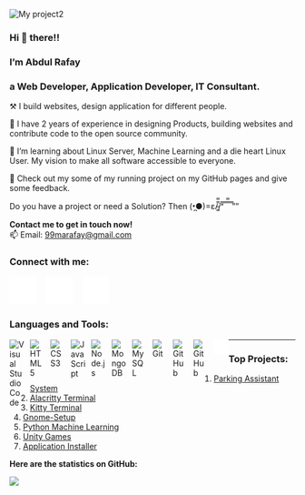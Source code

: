 ![My project2](https://user-images.githubusercontent.com/82662797/168483717-3d746709-6ae9-487a-bdd7-ebcb137ea919.png)


### **Hi 👋 there!!**
### **I’m Abdul Rafay**
### **a Web Developer, Application Developer, IT Consultant.**

⚒️ I build websites, design application for different people. 

💼 I have 2 years of experience in designing Products, building websites and contribute code to the open source community. 

📖 I’m learning about Linux Server, Machine Learning and a die heart Linux User. My vision to make all software accessible to everyone.  

👀 Check out my some of my running project on my GitHub pages and give some feedback. 

Do you have a project or need a Solution? Then (•̪●)=ε/̵͇̿̿/’̿’̿ ̿ ̿̿ ̿ ̿””

**Contact me to get in touch now!**  
📫 Email: 99marafay@gmail.com

### Connect with me:

[![website](./img/twitter-dark.svg)](https://twitter.com/abdul_rafay99#gh-dark-mode-only)
&nbsp;&nbsp;
[![website](./img/linkedin-dark.svg)](https://linkedin.com/in/abdul-rafay-0ab626197r#gh-dark-mode-only)
&nbsp;&nbsp;
[![website](./img/instagram-dark.svg)](https://instagram.com/abdul_rafay99#gh-dark-mode-only)

### Languages and Tools:

<img align="left" alt="Visual Studio Code" width="26px" src="https://cdn.jsdelivr.net/gh/devicons/devicon/icons/vscode/vscode-original.svg" style="padding-right:10px;" />
<img align="left" alt="HTML5" width="26px" src="https://cdn.jsdelivr.net/gh/devicons/devicon/icons/html5/html5-original.svg" style="padding-right:10px;" />
<img align="left" alt="CSS3" width="26px" src="https://cdn.jsdelivr.net/gh/devicons/devicon/icons/css3/css3-original.svg" style="padding-right:10px;" />
<img align="left" alt="JavaScript" width="26px" src="https://cdn.jsdelivr.net/gh/devicons/devicon/icons/javascript/javascript-original.svg" style="padding-right:10px;" />
<img align="left" alt="Node.js" width="26px" src="https://cdn.jsdelivr.net/gh/devicons/devicon/icons/nodejs/nodejs-original.svg" style="padding-right:10px;" />
<img align="left" alt="MongoDB" width="26px" src="https://cdn.jsdelivr.net/gh/devicons/devicon/icons/mongodb/mongodb-original.svg" style="padding-right:10px;" />
<img align="left" alt="MySQL" width="26px" src="https://cdn.jsdelivr.net/gh/devicons/devicon/icons/mysql/mysql-original.svg" style="padding-right:10px;" />
<img align="left" alt="Git" width="26px" src="https://cdn.jsdelivr.net/gh/devicons/devicon/icons/git/git-original.svg" style="padding-right:10px;" />
<img align="left" alt="GitHub" width="26px" src="https://user-images.githubusercontent.com/3369400/139447912-e0f43f33-6d9f-45f8-be46-2df5bbc91289.png" style="padding-right:10px;" />
<img align="left" alt="GitHub" width="26px" src="https://user-images.githubusercontent.com/3369400/139448065-39a229ba-4b06-434b-bc67-616e2ed80c8f.png" style="padding-right:10px;" />
<!-- <img align="left" alt="Terminal" width="26px" src="./img/terminal-light.svg" /> -->
<img align="left" alt="Terminal" width="26px" src="./img/terminal-dark.svg" />




---

### Top Projects:
1. [Parking Assistant System](https://github.com/rafay99-epic/Parking-Assistant)
2. [Alacritty  Terminal](https://github.com/rafay99-epic/Alacritty-Terminal)
3. [Kitty Terminal](https://github.com/rafay99-epic/Kitty-Terminal.git)
4. [Gnome-Setup](https://github.com/rafay99-epic/Gnome-setup)
5. [Python Machine Learning](https://github.com/rafay99-epic/Python-Machine-Learning)
6. [Unity Games](https://github.com/rafay99-epic/Unity-Games)
7. [Application Installer](https://github.com/rafay99-epic/Application-Installer)

**Here are the statistics on GitHub:**

<img height="180em" src="https://github-readme-stats.vercel.app/api?username=rafay99-epic&show_icons=true&hide_border=true&&count_private=true&include_all_commits=true" />









<!-- 
- 👋 Hi, I’m @rafay99-epic
- 👀 I’m interested in Software Development and Learning Machine Learning
- 🌱 I’m currently learning Machine Learning and Python programming Language
- 📫 You can reach me using my email which is; 99marafay@gmail.com  -->

<!---
rafay99-epic/rafay99-epic is a ✨ special ✨ repository because its `README.md` (this file) appears on your GitHub profile.
You can click the Preview link to take a look at your changes.
--->
